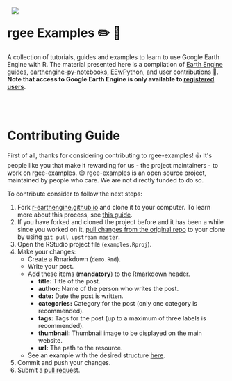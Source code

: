 <a href="http://r-earthengine.github.io/">
  <center>
    <img src="https://user-images.githubusercontent.com/16768318/103302656-6af99c00-4a04-11eb-99ec-4dea22afa5ee.png"  align="left" hspace="10" vspace="0">
  </center>
</a>

# rgee Examples :pencil2: :orange_book:	

A collection of tutorials, guides and examples to learn to use Google Earth Engine with R. The material presented here is a compilation of 
[Earth Engine guides](https://developers.google.com/earth-engine/guides), [earthengine-py-notebooks](https://github.com/giswqs/earthengine-py-notebooks),
[EEwPython](https://colab.research.google.com/github/csaybar/EEwPython/blob/master/index.ipynb), and user contributions :bow:. **Note that access to Google
Earth Engine is only available to [registered users](https://earthengine.google.com/)**.


<br>
<br>

# Contributing Guide

First of all, thanks for considering contributing to rgee-examples! 👍 It's people like you that make it rewarding for us - the project maintainers - to work on rgee-examples. 😊 
rgee-examples is an open source project, maintained by people who care. We are not directly funded to do so.

To contribute consider to follow the next steps:

1. Fork [r-earthengine.github.io](https://github.com/r-earthengine/r-earthengine.github.io) and clone it to your computer. To learn more about this process, see [this guide](https://guides.github.com/activities/forking/).
2. If you have forked and cloned the project before and it has been a while since you worked on it, [pull changes from the original repo](https://help.github.com/articles/merging-an-upstream-repository-into-your-fork/) to your clone by using `git pull upstream master`.
3. Open the RStudio project file (`examples.Rproj`).
5. Make your changes:
    * Create a Rmarkdown (`demo.Rmd`).
    * Write your post.
    * Add these items (**mandatory**) to the Rmarkdown header.
        - **title:** Title of the post.
        - **author:** Name of the person who writes the post.
        - **date:** Date the post is written.
        - **categories:** Category for the post (only one category is recommended).
        - **tags:** Tags for the post (up to a maximum of three labels is recommended).
        - **thumbnail:** Thumbnail image to be displayed on the main website.
        - **url:** The path to the resource.
    * See an example with the desired structure [here](https://raw.githubusercontent.com/r-earthengine/r-earthengine.github.io/master/content/english/posts/main.md).
5. Commit and push your changes.
6. Submit a [pull request](https://guides.github.com/activities/forking/#making-a-pull-request).


